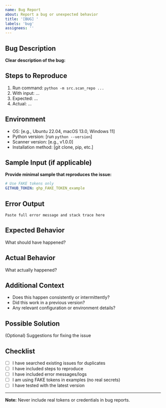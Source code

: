 ```yaml
---
name: Bug Report
about: Report a bug or unexpected behavior
title: '[BUG] '
labels: 'bug'
assignees: ''
---
```


## Bug Description

**Clear description of the bug:**

## Steps to Reproduce

1. Run command: `python -m src.scan_repo ...`
2. With input: ...
3. Expected: ...
4. Actual: ...

## Environment

- OS: [e.g., Ubuntu 22.04, macOS 13.0, Windows 11]
- Python version: [run `python --version`]
- Scanner version: [e.g., v1.0.0]
- Installation method: [git clone, pip, etc.]

## Sample Input (if applicable)

**Provide minimal sample that reproduces the issue:**

```yaml
# Use FAKE tokens only
GITHUB_TOKEN: ghp_FAKE_TOKEN_example
```

## Error Output

```
Paste full error message and stack trace here
```

## Expected Behavior

What should have happened?

## Actual Behavior

What actually happened?

## Additional Context

- Does this happen consistently or intermittently?
- Did this work in a previous version?
- Any relevant configuration or environment details?

## Possible Solution

(Optional) Suggestions for fixing the issue

## Checklist

- [ ] I have searched existing issues for duplicates
- [ ] I have included steps to reproduce
- [ ] I have included error messages/logs
- [ ] I am using FAKE tokens in examples (no real secrets)
- [ ] I have tested with the latest version

---

**Note:** Never include real tokens or credentials in bug reports.
